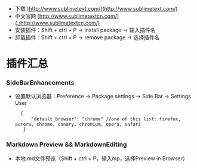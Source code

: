 
- 下载 [http://www.sublimetext.com/](http://www.sublimetext.com/)
- 中文官网 [http://www.sublimetextcn.com/](./http://www.sublimetextcn.com/)
- 安装插件：Shift + ctrl + P → install package → 输入插件名
- 卸载插件：Shift + ctrl + P → remove package → 选择插件名


# 插件汇总
### SideBarEnhancements
- 设置默认浏览器：Preference -> Package settings -> Side Bar -> Settings User

		{
			"default_browser": "chrome" //one of this list: firefox, aurora, chrome, canary, chromium, opera, safari
		 }

### Markdown Preview && MarkdownEditing
- 本地.md文件预览（Shift + ctrl + P，输入mp，选择Preview in Browser）
